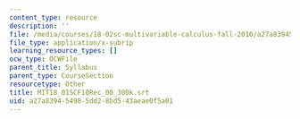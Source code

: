 ```yaml
---
content_type: resource
description: ''
file: /media/courses/18-02sc-multivariable-calculus-fall-2010/a27a839454985dd28bd543aeae0f5a01_MIT18_01SCF10Rec_00_300k.vtt
file_type: application/x-subrip
learning_resource_types: []
ocw_type: OCWFile
parent_title: Syllabus
parent_type: CourseSection
resourcetype: Other
title: MIT18_01SCF10Rec_00_300k.srt
uid: a27a8394-5498-5dd2-8bd5-43aeae0f5a01
---
```

